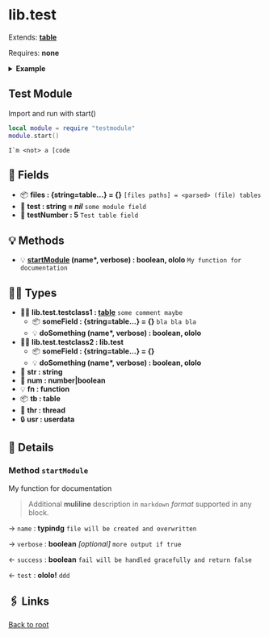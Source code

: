 # lib.test

Extends: **[table][]**

Requires: **none**

<details><summary><b>Example</b></summary>

```lua
print 'hello world'
```

</details>

## Test Module

Import and run with start()

```lua
local module = require "testmodule"
module.start()
```

```text
I`m <not> a [code
```

## 📜 Fields

- 📦 **files : {string=table...} = {}**
  `[files paths] = <parsed> (file) tables`
- 📝 **test : string = _nil_**
  `some module field`
- 🧮 **testNumber : 5**
  `Test table field`

## 💡 Methods

- 💡 **[startModule][] (name\*, verbose) : boolean, ololo**
  `My function for documentation`

## 👨‍👦 Types

- 👨‍👦 **lib.test.testclass1 : [table][]**
  `some comment maybe`
  - 📦 **someField : {string=table...} = {}**
  `bla bla bla`
  - 💡 **doSomething (name\*, verbose) : boolean, ololo**
- 👨‍👦 **lib.test.testclass2 : lib.test**
  - 📦 **someField : {string=table...} = {}**
  - 💡 **doSomething (name\*, verbose) : boolean, ololo**
- 📝 **str : string**
- 🧮 **num : number|boolean**
- 💡 **fn : function**
- 📦 **tb : table**
- 🧵 **thr : thread**
- 🔒 **usr : userdata**

## 🧩 Details

### Method `startModule`

My function for documentation

> Additional **muliline** description
> in `markdown` _format_ supported in any block.

→ `name` : **typindg**
`file will be created and overwritten`

→ `verbose` : **boolean** _[optional]_
`more output if true`

← `success` : **boolean**
`fail will be handled gracefully and return false`

← `test` : **ololo!**
`ddd`

## 🖇️ Links

[Back to root](../readme.md)

[string]: https://www.lua.org/manual/5.1/manual.html#5.4
[table]: https://www.lua.org/manual/5.1/manual.html#5.5

[startModule]: #method-startmodule
